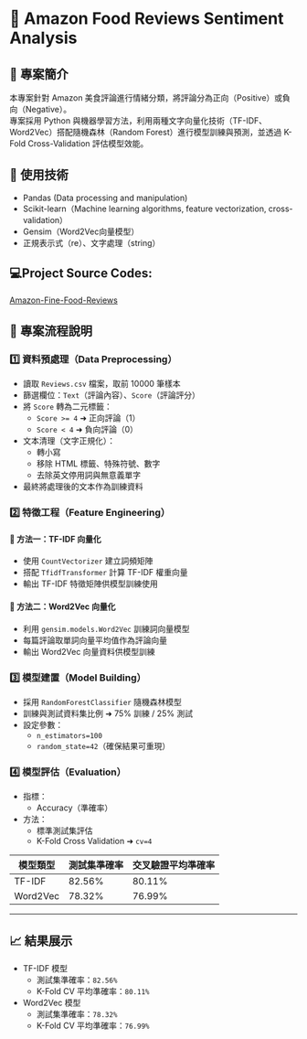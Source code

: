 # 🍔 Amazon Food Reviews Sentiment Analysis

## 📌 專案簡介
本專案針對 Amazon 美食評論進行情緒分類，將評論分為正向（Positive）或負向（Negative）。  
專案採用 Python 與機器學習方法，利用兩種文字向量化技術（TF-IDF、Word2Vec）搭配隨機森林（Random Forest）進行模型訓練與預測，並透過 K-Fold Cross-Validation 評估模型效能。

## 🔧 使用技術
  - Pandas (Data processing and manipulation)
  - Scikit-learn（Machine learning algorithms, feature vectorization, cross-validation）
  - Gensim（Word2Vec向量模型）
  - 正規表示式（re）、文字處理（string）

## 💻Project Source Codes:
[Amazon-Fine-Food-Reviews](https://github.com/thegloriachen/Amazon-Fine-Food-Reviews/blob/main/Amazon-Fine-Food-Reviews.py)

## 🚀 專案流程說明
### 1️⃣ 資料預處理（Data Preprocessing）
- 讀取 `Reviews.csv` 檔案，取前 10000 筆樣本  
- 篩選欄位：`Text`（評論內容）、`Score`（評論評分）  
- 將 `Score` 轉為二元標籤：  
  - `Score >= 4` ➜ 正向評論（1）  
  - `Score < 4` ➜ 負向評論（0）  
- 文本清理（文字正規化）：  
  - 轉小寫  
  - 移除 HTML 標籤、特殊符號、數字  
  - 去除英文停用詞與無意義單字  
- 最終將處理後的文本作為訓練資料

### 2️⃣ 特徵工程（Feature Engineering）
#### 📝 方法一：TF-IDF 向量化
- 使用 `CountVectorizer` 建立詞頻矩陣  
- 搭配 `TfidfTransformer` 計算 TF-IDF 權重向量  
- 輸出 TF-IDF 特徵矩陣供模型訓練使用

#### 📝 方法二：Word2Vec 向量化
- 利用 `gensim.models.Word2Vec` 訓練詞向量模型  
- 每篇評論取單詞向量平均值作為評論向量  
- 輸出 Word2Vec 向量資料供模型訓練

### 3️⃣ 模型建置（Model Building）
- 採用 `RandomForestClassifier` 隨機森林模型  
- 訓練與測試資料集比例 ➜ 75% 訓練 / 25% 測試  
- 設定參數：  
  - `n_estimators=100`  
  - `random_state=42`（確保結果可重現）

### 4️⃣ 模型評估（Evaluation）
- 指標：  
  - Accuracy（準確率）  
- 方法：  
  - 標準測試集評估  
  - K-Fold Cross Validation ➜ `cv=4`

| 模型類型       | 測試集準確率 | 交叉驗證平均準確率 |
|---------------|-------------|------------------|
| TF-IDF        | 82.56%      | 80.11%  
| Word2Vec      | 78.32%      | 76.99%

---

## 📈 結果展示
- TF-IDF 模型  
  - 測試集準確率：`82.56%`  
  - K-Fold CV 平均準確率：`80.11%`  
- Word2Vec 模型  
  - 測試集準確率：`78.32%`  
  - K-Fold CV 平均準確率：`76.99%` 
